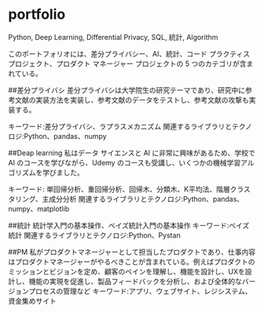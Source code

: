 # portfolio
Python, Deep Learning, Differential Privacy, SQL, 統計, Algorithm

このポートフォリオには、差分プライバシー、AI、統計、コード プラクティス プロジェクト、プロダクト マネージャー プロジェクトの 5 つのカテゴリが含まれている。

##差分プライバシ
差分プライバシは大学院生の研究テーマであり、研究中に参考文献の実装方法を実装し、参考文献のデータをテストし、参考文献の攻撃も実装する。

キーワード:差分プライバシ、ラプラスメカニズム
関連するライブラリとテクノロジ:Python、pandas、numpy

##Deap learning
私はデータ サイエンスと AI に非常に興味があるため、学校で AI のコースを学びながら、Udemy のコースも受講し、いくつかの機械学習アルゴリズムを学びました。

キーワード: 単回帰分析、重回帰分析、回帰木、分類木、K平均法、階層クラスタリング、主成分分析
関連するライブラリとテクノロジ:Python、pandas、numpy、matplotlib

##統計
統計学入門の基本操作、ベイズ統計入門の基本操作
キーワード:ベイズ統計
関連するライブラリとテクノロジ:Python、Pystan

##PM
私がプロダクトマネージャーとして担当したプロダクトであり、仕事内容はプロダクトマネージャーがやるべきことが含まれている。例えばプロダクトのミッションとビジョンを定め、顧客のペインを理解し、機能を設計し、UXを設計し、機能の実現を促進し、製品フィードバックを分析し、および全体的なバージョンプロセスの管理など
キーワード:アプリ、ウェブサイト、レジシステム、資金集めサイト
